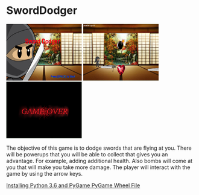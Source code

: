 # SwordDodger

<img src = "https://github.com/ahu4289/SwordDodger/blob/master/Screenshots/intro.png" width = "200" height = "150">   <img src = "https://github.com/ahu4289/SwordDodger/blob/master/Screenshots/all.png" width = "200" height = "150">   <img src = "https://github.com/ahu4289/SwordDodger/blob/master/Screenshots/gameover.png" width = "200" height = "150"> 

<p> The objective of this game is to dodge swords that are flying at you. There will be powerups that you will be able to collect that gives you an advantage. For example, adding additional health. Also bombs will come at you that will make you take more damage. The player will interact with the game by using the arrow keys. </p>

<a href = "https://youtu.be/_GikMdhAhv0">  Installing Python 3.6 and PyGame </a>  <a href = "http://www.lfd.uci.edu/~gohlke/pythonlibs/#pygame">  PyGame Wheel File </a>
